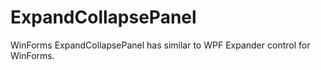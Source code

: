 ExpandCollapsePanel
===================

WinForms ExpandCollapsePanel has similar to WPF Expander control for WinForms. 
